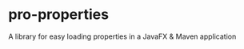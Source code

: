 pro-properties
==============

A library for easy loading properties in a JavaFX &amp; Maven application
